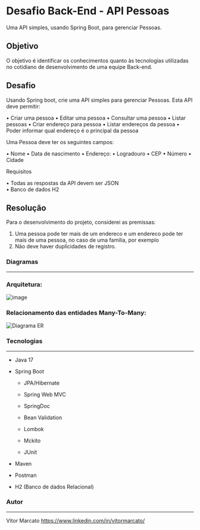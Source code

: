 # Desafio Back-End - API Pessoas

Uma API simples, usando Spring Boot, para gerenciar Pessoas.

## Objetivo
O objetivo é identificar os conhecimentos quanto às tecnologias utilizadas no cotidiano de desenvolvimento de uma equipe Back-end.

## Desafio

Usando Spring boot, crie uma API simples para gerenciar Pessoas. Esta API deve permitir:  
  
  •	Criar uma pessoa
  •	Editar uma pessoa
  •	Consultar uma pessoa
  •	Listar pessoas
  •	Criar endereço para pessoa
  •	Listar endereços da pessoa
  •	Poder informar qual endereço é o principal da pessoa  

Uma Pessoa deve ter os seguintes campos:  
  
  •	Nome
  •	Data de nascimento
  •	Endereço:
    •	Logradouro
    •	CEP
    •	Número
    •	Cidade

Requisitos  
 
  •	Todas as respostas da API devem ser JSON  
  •	Banco de dados H2
  
## Resolução
  
  Para o desenvolvimento do projeto, considerei as premissas:

  1.	Uma pessoa pode ter mais de um endereco e um endereco pode ter mais de uma pessoa, no caso de uma familia, por exemplo
  2.	Não deve haver duplicidades de registro.

### Diagramas
---

### Arquitetura:
![image](https://user-images.githubusercontent.com/60930603/220408353-20cabed0-3d22-4262-a5e8-335d67cd9466.png)


### Relacionamento das entidades Many-To-Many:

![Diagrama ER](https://user-images.githubusercontent.com/60930603/220407696-dfc89809-8588-4480-b24e-a96399b09714.png)


### Tecnologias
---

  - Java 17
  
  - Spring Boot   
  
    - JPA/Hibernate

    - Spring Web MVC

    - SpringDoc

    - Bean Validation

    - Lombok

    - Mckito

    - JUnit
  
  - Maven
  
  - Postman
  
  - H2 (Banco de dados Relacional)  



### Autor
---

Vitor Marcato https://www.linkedin.com/in/vitormarcato/
